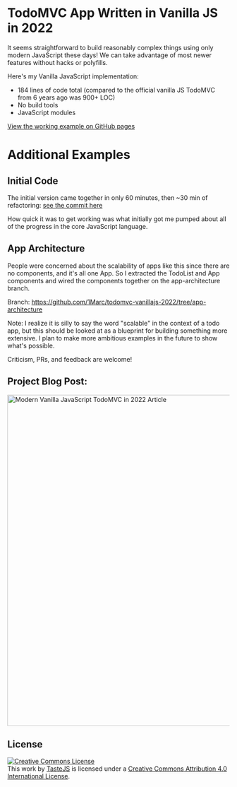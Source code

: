 # TodoMVC App Written in Vanilla JS in 2022

It seems straightforward to build reasonably complex things using only modern JavaScript these days! We can take advantage of most newer features without hacks or polyfills.

Here's my Vanilla JavaScript implementation:

- 184 lines of code total (compared to the official vanilla JS TodoMVC from 6 years ago was 900+ LOC)
- No build tools
- JavaScript modules

<a href="https://1marc.github.io/todomvc-vanillajs-2022/" target="_new">View the working example on GitHub pages</a>

# Additional Examples

## Initial Code

The initial version came together in only 60 minutes, then ~30 min of refactoring: [see the commit here](https://github.com/1Marc/todomvc-vanillajs-2022/tree/fb3c61ed104c440f0c29e3a074b6777c791aa2f6)

How quick it was to get working was what initially got me pumped about all of the progress in the core JavaScript language.

## App Architecture

People were concerned about the scalability of apps like this since there are no components, and it's all one App. So I extracted the TodoList and App components and wired the components together on the app-architecture branch.

Branch: https://github.com/1Marc/todomvc-vanillajs-2022/tree/app-architecture

Note: I realize it is silly to say the word "scalable" in the context of a todo app, but this should be looked at as a blueprint for building something more extensive. I plan to make more ambitious examples in the future to show what's possible.


Criticism, PRs, and feedback are welcome!

## Project Blog Post:

[<img alt="Modern Vanilla JavaScript TodoMVC in 2022 Article" width="750" src="https://static.frontendmasters.com/assets/blog/2022/vanilla-javascript-todomvc.jpg" />](https://frontendmasters.com/blog/vanilla-javascript-todomvc/)

## License

<a rel="license" href="http://creativecommons.org/licenses/by/4.0/deed.en_US"><img alt="Creative Commons License" style="border-width:0" src="http://i.creativecommons.org/l/by/4.0/80x15.png" /></a><br />This <span xmlns:dct="http://purl.org/dc/terms/" href="http://purl.org/dc/dcmitype/InteractiveResource" rel="dct:type">work</span> by <a xmlns:cc="http://creativecommons.org/ns#" href="http://sindresorhus.com" property="cc:attributionName" rel="cc:attributionURL">TasteJS</a> is licensed under a <a rel="license" href="http://creativecommons.org/licenses/by/4.0/deed.en_US">Creative Commons Attribution 4.0 International License</a>.
